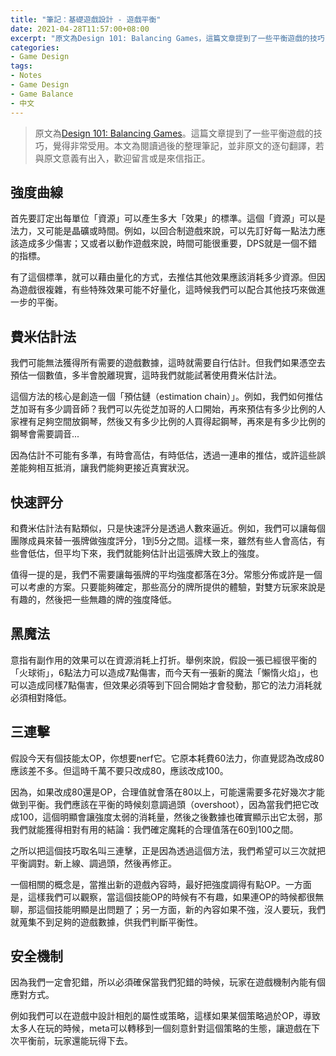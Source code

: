```yaml
---
title: "筆記：基礎遊戲設計 - 遊戲平衡"
date: 2021-04-28T11:57:00+08:00
excerpt: "原文為Design 101: Balancing Games，這篇文章提到了一些平衡遊戲的技巧，覺得非常受用。本文為閱讀過後的整理筆記。"
categories:
- Game Design
tags:
- Notes
- Game Design
- Game Balance
- 中文
---
```


> 原文為[Design 101: Balancing Games](https://gamasutra.com/blogs/DanFelder/20151012/251443/Design_101_Balancing_Games.php)。這篇文章提到了一些平衡遊戲的技巧，覺得非常受用。本文為閱讀過後的整理筆記，並非原文的逐句翻譯，若與原文意義有出入，歡迎留言或是來信指正。

## 強度曲線

首先要訂定出每單位「資源」可以產生多大「效果」的標準。這個「資源」可以是法力，又可能是晶礦或時間。例如，以回合制遊戲來說，可以先訂好每一點法力應該造成多少傷害；又或者以動作遊戲來說，時間可能很重要，DPS就是一個不錯的指標。

有了這個標準，就可以藉由量化的方式，去推估其他效果應該消耗多少資源。但因為遊戲很複雜，有些特殊效果可能不好量化，這時候我們可以配合其他技巧來做進一步的平衡。

## 費米估計法

我們可能無法獲得所有需要的遊戲數據，這時就需要自行估計。但我們如果憑空去預估一個數值，多半會脫離現實，這時我們就能試著使用費米估計法。

這個方法的核心是創造一個「預估鏈（estimation chain）」。例如，我們如何推估芝加哥有多少調音師？我們可以先從芝加哥的人口開始，再來預估有多少比例的人家裡有足夠空間放鋼琴，然後又有多少比例的人買得起鋼琴，再來是有多少比例的鋼琴會需要調音...

因為估計不可能有多準，有時會高估，有時低估，透過一連串的推估，或許這些誤差能夠相互抵消，讓我們能夠更接近真實狀況。

## 快速評分

和費米估計法有點類似，只是快速評分是透過人數來逼近。例如，我們可以讓每個團隊成員來替一張牌做強度評分，1到5分之間。這樣一來，雖然有些人會高估，有些會低估，但平均下來，我們就能夠估計出這張牌大致上的強度。

值得一提的是，我們不需要讓每張牌的平均強度都落在3分。常態分佈或許是一個可以考慮的方案。只要能夠確定，那些高分的牌所提供的體驗，對雙方玩家來說是有趣的，然後把一些無趣的牌的強度降低。

## 黑魔法

意指有副作用的效果可以在資源消耗上打折。舉例來說，假設一張已經很平衡的「火球術」，6點法力可以造成7點傷害，而今天有一張新的魔法「懶惰火焰」，也可以造成同樣7點傷害，但效果必須等到下回合開始才會發動，那它的法力消耗就必須相對降低。

## 三連擊

假設今天有個技能太OP，你想要nerf它。它原本耗費60法力，你直覺認為改成80應該差不多。但這時千萬不要只改成80，應該改成100。

因為，如果改成80還是OP，合理值就會落在80以上，可能還需要多花好幾次才能做到平衡。我們應該在平衡的時候刻意調過頭（overshoot），因為當我們把它改成100，這個明顯會讓強度太弱的消耗量，然後之後數據也確實顯示出它太弱，那我們就能獲得相對有用的結論：我們確定魔耗的合理值落在60到100之間。

之所以把這個技巧取名叫三連擊，正是因為透過這個方法，我們希望可以三次就把平衡調對。新上線、調過頭，然後再修正。

一個相關的概念是，當推出新的遊戲內容時，最好把強度調得有點OP。一方面是，這樣我們可以觀察，當這個技能OP的時候有不有趣，如果連OP的時候都很無聊，那這個技能明顯是出問題了；另一方面，新的內容如果不強，沒人要玩，我們就蒐集不到足夠的遊戲數據，供我們判斷平衡性。

## 安全機制

因為我們一定會犯錯，所以必須確保當我們犯錯的時候，玩家在遊戲機制內能有個應對方式。

例如我們可以在遊戲中設計相剋的屬性或策略，這樣如果某個策略過於OP，導致太多人在玩的時候，meta可以轉移到一個刻意針對這個策略的生態，讓遊戲在下次平衡前，玩家還能玩得下去。